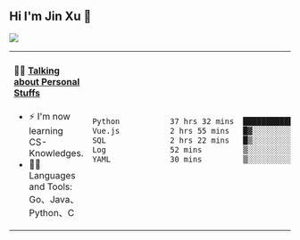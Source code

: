 
## Hi I'm Jin Xu 👋
![](https://komarev.com/ghpvc/?username=jiayouxujin&color=brightgreen&label=PROFILE+VIEWS)



<table align="center">
<tr>
<td valign="top" width="60%">

#### 🏋️‍♀️ <a href="https://github.com/jiayouxujin" target="_blank">Talking about Personal Stuffs</a>
<!-- recent_releases starts -->

- ⚡  I'm now learning CS-Knowledges.  
- 🏊‍♂️ Languages and Tools: Go、Java、Python、C
<!-- recent_releases ends -->
</td>
<td>
 
<!--START_SECTION:waka-->

```txt
Python           37 hrs 32 mins  █████████████████████░░░░   83.48 %
Vue.js           2 hrs 55 mins   █▓░░░░░░░░░░░░░░░░░░░░░░░   06.52 %
SQL              2 hrs 22 mins   █▒░░░░░░░░░░░░░░░░░░░░░░░   05.27 %
Log              52 mins         ▒░░░░░░░░░░░░░░░░░░░░░░░░   01.96 %
YAML             30 mins         ▒░░░░░░░░░░░░░░░░░░░░░░░░   01.14 %
```

<!--END_SECTION:waka-->
 
</td>
</tr>
</table>






